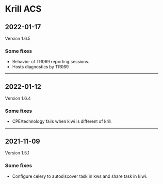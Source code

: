 # Krill ACS

## 2022-01-17
Version 1.6.5

### Some fixes

<ul><li>Behavior of TR069 reporting sessions.</li><li>Hosts diagnostics by TR069</li></ul>

---

## 2022-01-12
Version 1.6.4

### Some fixes

<ul><li>CPE/technology fails when kiwi is different of krill.</li></ul>

---

## 2021-11-09
Version 1.5.1

### Some fixes

<ul><li>Configure celery to autodiscover task in kws and share task in kiwi.</li></ul>

